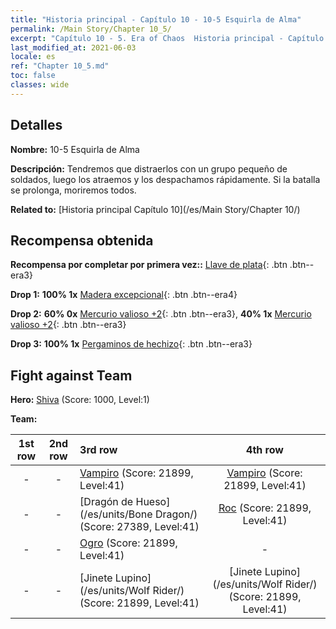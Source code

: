```yaml
---
title: "Historia principal - Capítulo 10 - 10-5 Esquirla de Alma"
permalink: /Main Story/Chapter 10_5/
excerpt: "Capítulo 10 - 5. Era of Chaos  Historia principal - Capítulo 10_5. 10-5 Esquirla de Alma"
last_modified_at: 2021-06-03
locale: es
ref: "Chapter 10_5.md"
toc: false
classes: wide
---
```


## Detalles

 **Nombre:** 10-5 Esquirla de Alma

 **Descripción:** Tendremos que distraerlos con un grupo pequeño de soldados, luego los atraemos y los despachamos rápidamente. Si la batalla se prolonga, moriremos todos.

 **Related to:** [Historia principal Capítulo 10](/es/Main Story/Chapter 10/)

## Recompensa obtenida

 **Recompensa por completar por primera vez::** [Llave de plata](/ItemsES/con_693/){: .btn .btn--era3}

 **Drop 1:** **100% 1x** [Madera excepcional](/ItemsES/mat_34/){: .btn .btn--era4}

 **Drop 2:** **60% 0x** [Mercurio valioso +2](/ItemsES/mat_28/){: .btn .btn--era3}, **40% 1x** [Mercurio valioso +2](/ItemsES/mat_28/){: .btn .btn--era3}

 **Drop 3:** **100% 1x** [Pergaminos de hechizo](/ItemsES/con_694/){: .btn .btn--era3}


## Fight against Team
 **Hero:** [Shiva](/es/heroes/Shiva/) (Score: 1000, Level:1)

 **Team:**


  | 1st row | 2nd row | 3rd row | 4th row |
  |:----:|:----:|:----|:----:|
  | - | - | [Vampiro](/es/units/Vampire/) (Score: 21899, Level:41)  | [Vampiro](/es/units/Vampire/) (Score: 21899, Level:41)  |
  | - | - | [Dragón de Hueso](/es/units/Bone Dragon/) (Score: 27389, Level:41)  | [Roc](/es/units/Roc/) (Score: 21899, Level:41)  |
  | - | - | [Ogro](/es/units/Ogre/) (Score: 21899, Level:41)  | - |
  | - | - | [Jinete Lupino](/es/units/Wolf Rider/) (Score: 21899, Level:41)  | [Jinete Lupino](/es/units/Wolf Rider/) (Score: 21899, Level:41)  |


